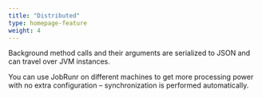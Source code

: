 ```yaml
---
title: "Distributed"
type: homepage-feature
weight: 4
---
```

Background method calls and their arguments are serialized to JSON and can travel over JVM instances.

You can use JobRunr on different machines to get more processing power with no extra configuration – synchronization is performed automatically.